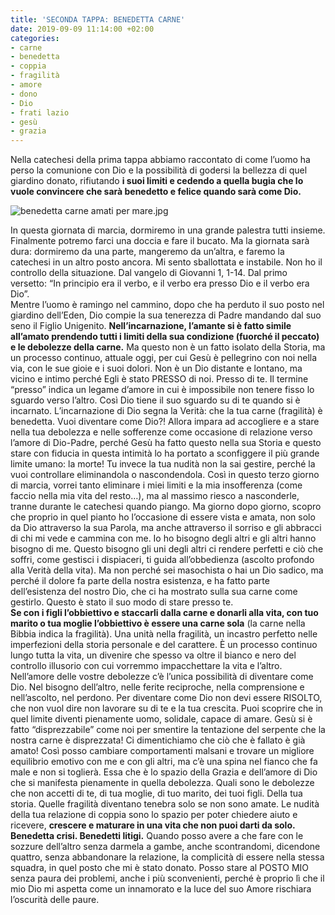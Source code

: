 ```yaml
---
title: 'SECONDA TAPPA: BENEDETTA CARNE'
date: 2019-09-09 11:14:00 +02:00
categories:
- carne
- benedetta
- coppia
- fragilità
- amore
- dono
- Dio
- frati lazio
- gesù
- grazia
---
```


Nella catechesi della prima tappa abbiamo raccontato di come l’uomo ha perso la comunione con Dio e la possibilità di godersi la bellezza di quel giardino donato, rifiutando **i suoi limiti e cedendo a quella bugia che lo vuole convincere che sarà benedetto e felice quando sarà come Dio.**

![benedetta carne amati per mare.jpg](/uploads/benedetta%20carne%20amati%20per%20mare.jpg)


In questa giornata di marcia, dormiremo in una grande palestra tutti insieme. Finalmente potremo farci una doccia e fare il bucato. Ma la giornata sarà dura: dormiremo da una parte, mangeremo da un’altra, e faremo la catechesi in un altro posto ancora. Mi sento sballottata e instabile. Non ho il controllo della situazione.
Dal vangelo di Giovanni 1, 1-14.
Dal primo versetto: “In principio era il verbo, e il verbo era presso Dio e il verbo era Dio”.\
Mentre l’uomo è ramingo nel cammino, dopo che ha perduto il suo posto nel giardino dell’Eden, Dio compie la sua tenerezza di Padre mandando dal suo seno il Figlio Unigenito. **Nell’incarnazione, l’amante si è fatto simile all’amato prendendo tutti i limiti della sua condizione (fuorché il peccato) e le debolezze della carne.** Ma questo non è un fatto isolato della Storia, ma un processo continuo, attuale oggi, per cui Gesù è pellegrino con noi nella via, con le sue gioie e i suoi dolori. Non è un Dio distante e lontano, ma vicino e intimo perché Egli è stato PRESSO di noi. Presso di te. Il termine “presso” indica un legame d’amore in cui è impossibile non tenere fisso lo sguardo verso l’altro. Così Dio tiene il suo sguardo su di te quando si è incarnato. L’incarnazione di Dio segna la Verità: che la tua carne (fragilità) è benedetta. Vuoi diventare come Dio?! Allora impara ad accogliere e a stare nella tua debolezza e nelle sofferenze come occasione di relazione verso l’amore di Dio-Padre, perché Gesù ha fatto questo nella sua Storia e questo stare con fiducia in questa intimità lo ha portato a sconfiggere il più grande limite umano: la morte!
Tu invece la tua nudità non la sai gestire, perché la vuoi controllare eliminandola o nascondendola. Così in questo terzo giorno di marcia, vorrei tanto eliminare i miei limiti e la mia insofferenza (come faccio nella mia vita del resto…), ma al massimo riesco a nasconderle, tranne durante le catechesi quando piango. Ma giorno dopo giorno, scopro che proprio in quel pianto ho l’occasione di essere vista e amata, non solo da Dio attraverso la sua Parola, ma anche attraverso il sorriso e gli abbracci di chi mi vede e cammina con me. Io ho bisogno degli altri e gli altri hanno bisogno di me. Questo bisogno gli uni degli altri ci rendere perfetti e ciò che soffri, come gestisci i dispiaceri, ti guida all’obbedienza (ascolto profondo alla Verità della vita). Ma non perché sei masochista o hai un Dio sadico, ma perché il dolore fa parte della nostra esistenza, e ha fatto parte dell’esistenza del nostro Dio, che ci ha mostrato sulla sua carne come gestirlo. Questo è stato il suo modo di stare presso te.\
**Se con i figli l’obbiettivo e staccarli dalla carne e donarli alla vita, con tuo marito o tua moglie l’obbiettivo è essere una carne sola** (la carne nella Bibbia indica la fragilità). Una unità nella fragilità, un incastro perfetto nelle imperfezioni della storia personale e del carattere.  È un processo continuo lungo tutta la vita, un divenire che spesso va oltre il bianco e nero del controllo illusorio con cui vorremmo impacchettare la vita e l’altro. Nell’amore delle vostre debolezze c’è l’unica possibilità di diventare come Dio. Nel bisogno dell’altro, nelle ferite reciproche, nella comprensione e nell’ascolto, nel perdono. Per diventare come Dio non devi essere RISOLTO, che non vuol dire non lavorare su di te e la tua crescita. Puoi scoprire che in quel limite diventi pienamente uomo, solidale, capace di amare. Gesù si è fatto “disprezzabile” come noi per smentire la tentazione del serpente che la nostra carne è disprezzata! Ci dimentichiamo che ciò che è fallato è già amato! Così posso cambiare comportamenti malsani e trovare un migliore equilibrio emotivo con me e con gli altri, ma c’è una spina nel fianco che fa male e non si toglierà. Essa che è lo spazio della Grazia e dell’amore di Dio che si manifesta pienamente in quella debolezza.
Quali sono le debolezze che non accetti di te, di tua moglie, di tuo marito, dei tuoi figli. Della tua storia. Quelle fragilità diventano tenebra solo se non sono amate. Le nudità della tua relazione di coppia sono lo spazio per poter chiedere aiuto e ricevere, **crescere e maturare in una vita che non puoi darti da solo. Benedetta crisi. Benedetti litigi.** Quando posso avere a che fare con le sozzure dell’altro senza darmela a gambe, anche scontrandomi, dicendone quattro, senza abbandonare la relazione, la complicità di essere nella stessa squadra, in quel posto che mi è stato donato. Posso stare al POSTO MIO senza paura dei problemi, anche i più sconvenienti, perché è proprio lì che il mio Dio mi aspetta come un innamorato e la luce del suo Amore rischiara l’oscurità delle paure.